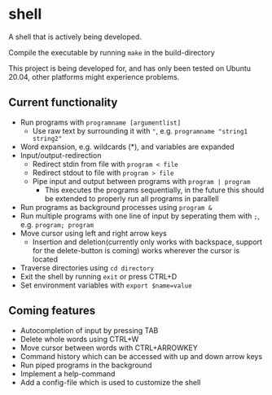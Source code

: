 # shell
A shell that is actively being developed.

Compile the executable by running `make` in the build-directory

This project is being developed for, and has only been tested on Ubuntu 20.04, other platforms might experience problems.

## Current functionality
- Run programs with `programname [argumentlist]`
  - Use raw text by surrounding it with `"`, e.g. `programname "string1 string2"`
- Word expansion, e.g. wildcards (*), and variables are expanded
- Input/output-redirection
  - Redirect stdin from file with `program < file`
  - Redirect stdout to file with `program > file`
  - Pipe input and output between programs with `program | program`
    - This executes the programs sequentially, in the future this should be extended to properly run all programs in parallell 
- Run programs as background processes using `program &`
- Run multiple programs with one line of input by seperating them with `;`, e.g. `program; program`
- Move cursor using left and right arrow keys
  - Insertion and deletion(currently only works with backspace, support for the delete-button is coming) works wherever the cursor is located
- Traverse directories using `cd directory`
- Exit the shell by running `exit` or press CTRL+D
- Set environment variables with `export $name=value`

## Coming features
- Autocompletion of input by pressing TAB
- Delete whole words using CTRL+W
- Move cursor between words with CTRL+ARROWKEY
- Command history which can be accessed with up and down arrow keys
- Run piped programs in the background
- Implement a help-command
- Add a config-file which is used to customize the shell
